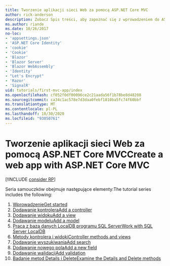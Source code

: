 ```yaml
---
title: Tworzenie aplikacji sieci Web za pomocą ASP.NET Core MVC
author: rick-anderson
description: Zobacz Spis treści, aby zapoznać się z wprowadzeniem do ASP.NET Core MVC.
ms.author: riande
ms.date: 10/26/2017
no-loc:
- 'appsettings.json'
- 'ASP.NET Core Identity'
- 'cookie'
- 'Cookie'
- 'Blazor'
- 'Blazor Server'
- 'Blazor WebAssembly'
- 'Identity'
- "Let's Encrypt"
- 'Razor'
- 'SignalR'
uid: tutorials/first-mvc-app/index
ms.openlocfilehash: cf052f0df00096ce2c21aada56f1b78be8d48208
ms.sourcegitcommit: ca34c1ac578e7d3daa0febf1810ba5fc74f60bbf
ms.translationtype: MT
ms.contentlocale: pl-PL
ms.lasthandoff: 10/30/2020
ms.locfileid: "93050761"
---
```

# <a name="create-a-web-app-with-aspnet-core-mvc"></a><span data-ttu-id="f9fa0-103">Tworzenie aplikacji sieci Web za pomocą ASP.NET Core MVC</span><span class="sxs-lookup"><span data-stu-id="f9fa0-103">Create a web app with ASP.NET Core MVC</span></span>

[!INCLUDE [consider RP](~/includes/razor.md)]

<span data-ttu-id="f9fa0-104">Seria samouczków obejmuje następujące elementy:</span><span class="sxs-lookup"><span data-stu-id="f9fa0-104">The tutorial series includes the following:</span></span>

1. [<span data-ttu-id="f9fa0-105">Wprowadzenie</span><span class="sxs-lookup"><span data-stu-id="f9fa0-105">Get started</span></span>](start-mvc.md)
1. [<span data-ttu-id="f9fa0-106">Dodawanie kontrolera</span><span class="sxs-lookup"><span data-stu-id="f9fa0-106">Add a controller</span></span>](adding-controller.md)
1. [<span data-ttu-id="f9fa0-107">Dodawanie widoku</span><span class="sxs-lookup"><span data-stu-id="f9fa0-107">Add a view</span></span>](adding-view.md)
1. [<span data-ttu-id="f9fa0-108">Dodawanie modelu</span><span class="sxs-lookup"><span data-stu-id="f9fa0-108">Add a model</span></span>](adding-model.md)
1. [<span data-ttu-id="f9fa0-109">Praca z bazą danych LocalDB programu SQL Server</span><span class="sxs-lookup"><span data-stu-id="f9fa0-109">Work with SQL Server LocalDB</span></span>](working-with-sql.md)
1. [<span data-ttu-id="f9fa0-110">Metody kontrolera i widoki</span><span class="sxs-lookup"><span data-stu-id="f9fa0-110">Controller methods and views</span></span>](controller-methods-views.md)
1. [<span data-ttu-id="f9fa0-111">Dodawanie wyszukiwania</span><span class="sxs-lookup"><span data-stu-id="f9fa0-111">Add search</span></span>](search.md)
1. [<span data-ttu-id="f9fa0-112">Dodawanie nowego pola</span><span class="sxs-lookup"><span data-stu-id="f9fa0-112">Add a new field</span></span>](new-field.md)
1. [<span data-ttu-id="f9fa0-113">Dodawanie walidacji</span><span class="sxs-lookup"><span data-stu-id="f9fa0-113">Add validation</span></span>](validation.md)
1. [<span data-ttu-id="f9fa0-114">Badanie metod Details i Delete</span><span class="sxs-lookup"><span data-stu-id="f9fa0-114">Examine the Details and Delete methods</span></span>](details.md)

